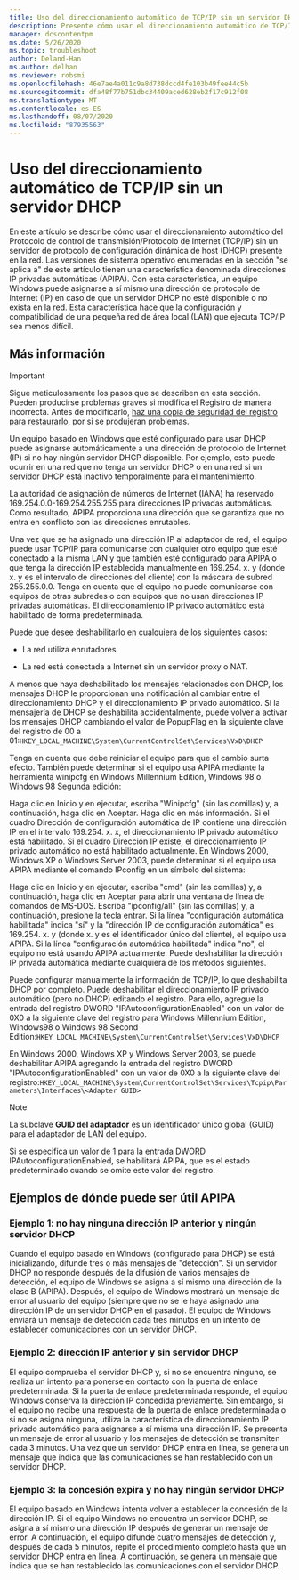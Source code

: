 ```yaml
---
title: Uso del direccionamiento automático de TCP/IP sin un servidor DHCP
description: Presente cómo usar el direccionamiento automático de TCP/IP sin un servidor DHCP.
manager: dcscontentpm
ms.date: 5/26/2020
ms.topic: troubleshoot
author: Deland-Han
ms.author: delhan
ms.reviewer: robsmi
ms.openlocfilehash: 46e7ae4a011c9a8d738dccd4fe103b49fee44c5b
ms.sourcegitcommit: dfa48f77b751dbc34409aced628eb2f17c912f08
ms.translationtype: MT
ms.contentlocale: es-ES
ms.lasthandoff: 08/07/2020
ms.locfileid: "87935563"
---
```

# <a name="how-to-use-automatic-tcpip-addressing-without-a-dhcp-server"></a>Uso del direccionamiento automático de TCP/IP sin un servidor DHCP

En este artículo se describe cómo usar el direccionamiento automático del Protocolo de control de transmisión/Protocolo de Internet (TCP/IP) sin un servidor de protocolo de configuración dinámica de host (DHCP) presente en la red. Las versiones de sistema operativo enumeradas en la sección "se aplica a" de este artículo tienen una característica denominada direcciones IP privadas automáticas (APIPA). Con esta característica, un equipo Windows puede asignarse a sí mismo una dirección de protocolo de Internet (IP) en caso de que un servidor DHCP no esté disponible o no exista en la red. Esta característica hace que la configuración y compatibilidad de una pequeña red de área local (LAN) que ejecuta TCP/IP sea menos difícil.

## <a name="more-information"></a>Más información

> [!IMPORTANT]
> Sigue meticulosamente los pasos que se describen en esta sección. Pueden producirse problemas graves si modifica el Registro de manera incorrecta. Antes de modificarlo, [haz una copia de seguridad del registro para restaurarlo](https://support.microsoft.com/help/322756), por si se produjeran problemas.

Un equipo basado en Windows que esté configurado para usar DHCP puede asignarse automáticamente a una dirección de protocolo de Internet (IP) si no hay ningún servidor DHCP disponible. Por ejemplo, esto puede ocurrir en una red que no tenga un servidor DHCP o en una red si un servidor DHCP está inactivo temporalmente para el mantenimiento.

La autoridad de asignación de números de Internet (IANA) ha reservado 169.254.0.0-169.254.255.255 para direcciones IP privadas automáticas. Como resultado, APIPA proporciona una dirección que se garantiza que no entra en conflicto con las direcciones enrutables.

Una vez que se ha asignado una dirección IP al adaptador de red, el equipo puede usar TCP/IP para comunicarse con cualquier otro equipo que esté conectado a la misma LAN y que también esté configurado para APIPA o que tenga la dirección IP establecida manualmente en 169.254. x. y (donde x. y es el intervalo de direcciones del cliente) con la máscara de subred 255.255.0.0. Tenga en cuenta que el equipo no puede comunicarse con equipos de otras subredes o con equipos que no usan direcciones IP privadas automáticas. El direccionamiento IP privado automático está habilitado de forma predeterminada.

Puede que desee deshabilitarlo en cualquiera de los siguientes casos:

- La red utiliza enrutadores.

- La red está conectada a Internet sin un servidor proxy o NAT.

A menos que haya deshabilitado los mensajes relacionados con DHCP, los mensajes DHCP le proporcionan una notificación al cambiar entre el direccionamiento DHCP y el direccionamiento IP privado automático. Si la mensajería de DHCP se deshabilita accidentalmente, puede volver a activar los mensajes DHCP cambiando el valor de PopupFlag en la siguiente clave del registro de 00 a 01:`HKEY_LOCAL_MACHINE\System\CurrentControlSet\Services\VxD\DHCP`

Tenga en cuenta que debe reiniciar el equipo para que el cambio surta efecto. También puede determinar si el equipo usa APIPA mediante la herramienta winipcfg en Windows Millennium Edition, Windows 98 o Windows 98 Segunda edición:

Haga clic en Inicio y en ejecutar, escriba "Winipcfg" (sin las comillas) y, a continuación, haga clic en Aceptar. Haga clic en más información. Si el cuadro Dirección de configuración automática de IP contiene una dirección IP en el intervalo 169.254. x. x, el direccionamiento IP privado automático está habilitado. Si el cuadro Dirección IP existe, el direccionamiento IP privado automático no está habilitado actualmente.
En Windows 2000, Windows XP o Windows Server 2003, puede determinar si el equipo usa APIPA mediante el comando IPconfig en un símbolo del sistema:

Haga clic en Inicio y en ejecutar, escriba "cmd" (sin las comillas) y, a continuación, haga clic en Aceptar para abrir una ventana de línea de comandos de MS-DOS. Escriba "ipconfig/all" (sin las comillas) y, a continuación, presione la tecla entrar. Si la línea "configuración automática habilitada" indica "sí" y la "dirección IP de configuración automática" es 169.254. x. y (donde x. y es el identificador único del cliente), el equipo usa APIPA. Si la línea "configuración automática habilitada" indica "no", el equipo no está usando APIPA actualmente.
Puede deshabilitar la dirección IP privada automática mediante cualquiera de los métodos siguientes.

Puede configurar manualmente la información de TCP/IP, lo que deshabilita DHCP por completo. Puede deshabilitar el direccionamiento IP privado automático (pero no DHCP) editando el registro. Para ello, agregue la entrada del registro DWORD "IPAutoconfigurationEnabled" con un valor de 0X0 a la siguiente clave del registro para Windows Millennium Edition, Windows98 o Windows 98 Second Edition:`HKEY_LOCAL_MACHINE\System\CurrentControlSet\Services\VxD\DHCP`

En Windows 2000, Windows XP y Windows Server 2003, se puede deshabilitar APIPA agregando la entrada del registro DWORD "IPAutoconfigurationEnabled" con un valor de 0X0 a la siguiente clave del registro:`HKEY_LOCAL_MACHINE\System\CurrentControlSet\Services\Tcpip\Parameters\Interfaces\<Adapter GUID>`
> [!NOTE]
> La subclave **GUID del adaptador** es un identificador único global (GUID) para el adaptador de LAN del equipo.

Si se especifica un valor de 1 para la entrada DWORD IPAutoconfigurationEnabled, se habilitará APIPA, que es el estado predeterminado cuando se omite este valor del registro.

## <a name="examples-of-where-apipa-may-be-useful"></a>Ejemplos de dónde puede ser útil APIPA

### <a name="example-1-no-previous-ip-address-and-no-dhcp-server"></a>Ejemplo 1: no hay ninguna dirección IP anterior y ningún servidor DHCP

Cuando el equipo basado en Windows (configurado para DHCP) se está inicializando, difunde tres o más mensajes de "detección". Si un servidor DHCP no responde después de la difusión de varios mensajes de detección, el equipo de Windows se asigna a sí mismo una dirección de la clase B (APIPA). Después, el equipo de Windows mostrará un mensaje de error al usuario del equipo (siempre que no se le haya asignado una dirección IP de un servidor DHCP en el pasado). El equipo de Windows enviará un mensaje de detección cada tres minutos en un intento de establecer comunicaciones con un servidor DHCP.

### <a name="example-2-previous-ip-address-and-no-dhcp-server"></a>Ejemplo 2: dirección IP anterior y sin servidor DHCP

El equipo comprueba el servidor DHCP y, si no se encuentra ninguno, se realiza un intento para ponerse en contacto con la puerta de enlace predeterminada. Si la puerta de enlace predeterminada responde, el equipo Windows conserva la dirección IP concedida previamente. Sin embargo, si el equipo no recibe una respuesta de la puerta de enlace predeterminada o si no se asigna ninguna, utiliza la característica de direccionamiento IP privado automático para asignarse a sí misma una dirección IP. Se presenta un mensaje de error al usuario y los mensajes de detección se transmiten cada 3 minutos. Una vez que un servidor DHCP entra en línea, se genera un mensaje que indica que las comunicaciones se han restablecido con un servidor DHCP.

### <a name="example-3-lease-expires-and-no-dhcp-server"></a>Ejemplo 3: la concesión expira y no hay ningún servidor DHCP

El equipo basado en Windows intenta volver a establecer la concesión de la dirección IP. Si el equipo Windows no encuentra un servidor DCHP, se asigna a sí mismo una dirección IP después de generar un mensaje de error. A continuación, el equipo difunde cuatro mensajes de detección y, después de cada 5 minutos, repite el procedimiento completo hasta que un servidor DHCP entra en línea. A continuación, se genera un mensaje que indica que se han restablecido las comunicaciones con el servidor DHCP.
